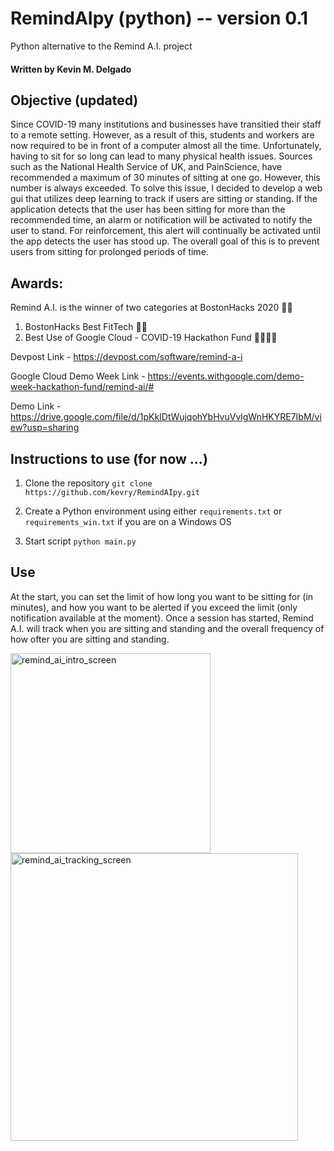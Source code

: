# RemindAIpy (python) -- version 0.1
Python alternative to the Remind A.I. project

#### Written by Kevin M. Delgado

## Objective (updated)
Since COVID-19 many institutions and businesses have transitied their staff to a remote setting. However, as a result of this, students and workers are now required to be in front of a computer almost all the time. Unfortunately, having to sit for so long can lead to many physical health issues. Sources such as the National Health Service of UK, and PainScience, have recommended a maximum of 30 minutes of sitting at one go. However, this number is always exceeded. To solve this issue, I decided to develop a web gui that utilizes deep learning to track if users are sitting or standing. If the application detects that the user has been sitting for more than the recommended time, an alarm or notification will be activated to notify the user to stand. For reinforcement, this alert will continually be activated until the app detects the user has stood up. The overall goal of this is to prevent users from sitting for prolonged periods of time.

## Awards:
Remind A.I. is the winner of two categories at BostonHacks 2020 🎉🎊
1. BostonHacks Best FitTech 💪🏽 
2. Best Use of Google Cloud - COVID-19 Hackathon Fund 🏋️‍♂️🏃‍♀️

Devpost Link - https://devpost.com/software/remind-a-i

Google Cloud Demo Week Link - https://events.withgoogle.com/demo-week-hackathon-fund/remind-ai/#

Demo Link - https://drive.google.com/file/d/1pKkIDtWujqohYbHvuVvlgWnHKYRE7IbM/view?usp=sharing

## Instructions to use (for now ...)

1.  Clone the repository ``git clone https://github.com/kevry/RemindAIpy.git``

2.  Create a Python environment using either ``requirements.txt`` or ``requirements_win.txt`` if you are on a Windows OS

3.  Start script ``python main.py``

## Use
At the start,  you can set the limit of how long you want to be sitting for (in minutes), and how you want to be alerted if you exceed the limit (only notification available at the moment). Once a session has started, Remind A.I. will track when you are sitting and standing and the overall frequency of how ofter you are sitting and standing.

<img width="320" alt="remind_ai_intro_screen" src="https://github.com/kevry/RemindAIpy/assets/45439265/31303b94-441b-4816-950b-60f3cba6ccaa">


<img width="460" alt="remind_ai_tracking_screen" src="https://github.com/kevry/RemindAIpy/assets/45439265/86f063e1-d9a2-47ba-bf95-e8bb89911456">
